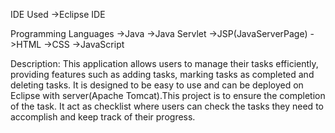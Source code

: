 IDE Used 
	->Eclipse IDE 
	
Programming Languages 
	->Java 
	->Java Servlet 
	->JSP(JavaServerPage) 
	->HTML
	->CSS 
	->JavaScript
	
Description:
	 This application allows users to manage their tasks efficiently, providing features such as adding tasks, marking tasks as completed and deleting tasks. It is designed to be easy to use and can be deployed on Eclipse with server(Apache Tomcat).This project is to ensure the completion of the task. It act as checklist where users can check the tasks they need to accomplish and keep track of their progress.
